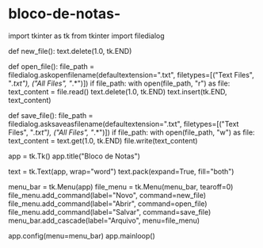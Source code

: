 # bloco-de-notas-

import tkinter as tk
from tkinter import filedialog

def new_file():
    text.delete(1.0, tk.END)

def open_file():
    file_path = filedialog.askopenfilename(defaultextension=".txt", filetypes=[("Text Files", "*.txt"), ("All Files", "*.*")])
    if file_path:
        with open(file_path, "r") as file:
            text_content = file.read()
            text.delete(1.0, tk.END)
            text.insert(tk.END, text_content)

def save_file():
    file_path = filedialog.asksaveasfilename(defaultextension=".txt", filetypes=[("Text Files", "*.txt"), ("All Files", "*.*")])
    if file_path:
        with open(file_path, "w") as file:
            text_content = text.get(1.0, tk.END)
            file.write(text_content)

app = tk.Tk()
app.title("Bloco de Notas")

text = tk.Text(app, wrap="word")
text.pack(expand=True, fill="both")

menu_bar = tk.Menu(app)
file_menu = tk.Menu(menu_bar, tearoff=0)
file_menu.add_command(label="Novo", command=new_file)
file_menu.add_command(label="Abrir", command=open_file)
file_menu.add_command(label="Salvar", command=save_file)
menu_bar.add_cascade(label="Arquivo", menu=file_menu)

app.config(menu=menu_bar)
app.mainloop()
